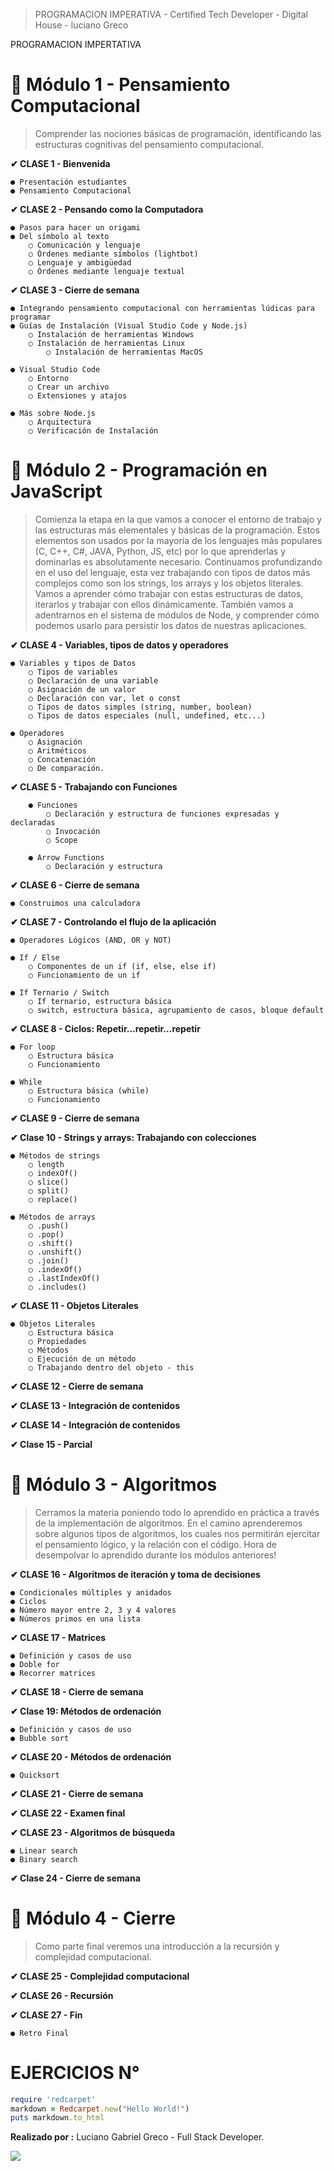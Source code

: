 
> PROGRAMACION IMPERATIVA - Certified Tech Developer - Digital House - luciano Greco

PROGRAMACION IMPERTATIVA

# 🔵 Módulo 1 - Pensamiento Computacional
>Comprender las nociones básicas de programación, identificando las estructuras cognitivas del pensamiento computacional.

**✔ CLASE 1 - Bienvenida**

	● Presentación estudiantes
	● Pensamiento Computacional

**✔ CLASE 2 - Pensando como la Computadora**

	● Pasos para hacer un origami
	● Del símbolo al texto
		○ Comunicación y lenguaje
		○ Órdenes mediante símbolos (lightbot)
		○ Lenguaje y ambigüedad
		○ Órdenes mediante lenguaje textual

**✔ CLASE 3 - Cierre de semana**

	● Integrando pensamiento computacional con herramientas lúdicas para programar
	● Guías de Instalación (Visual Studio Code y Node.js)
		○ Instalación de herramientas Windows
		○ Instalación de herramientas Linux
			○ Instalación de herramientas MacOS

	● Visual Studio Code
		○ Entorno
		○ Crear un archivo
		○ Extensiones y atajos

	● Más sobre Node.js
		○ Arquitectura
		○ Verificación de Instalación


# 🔵 Módulo 2 - Programación en JavaScript
>Comienza la etapa en la que vamos a conocer el entorno de trabajo y las estructuras más elementales y básicas de la programación. Estos elementos son usados por la mayoría de los lenguajes más populares (C, C++, C#, JAVA, Python, JS, etc) por lo que aprenderlas y dominarlas es absolutamente necesario.
>Continuamos profundizando en el uso del lenguaje, esta vez trabajando con tipos de datos más complejos como son los strings, los arrays y los objetos literales. Vamos a aprender cómo trabajar con estas estructuras de datos, iterarlos y trabajar con ellos dinámicamente.
>También vamos a adentrarnos en el sistema de módulos de Node, y comprender cómo podemos usarlo para persistir los datos de nuestras aplicaciones.

**✔ CLASE 4 - Variables, tipos de datos y operadores**

	● Variables y tipos de Datos
		○ Tipos de variables
		○ Declaración de una variable
		○ Asignación de un valor
		○ Declaración con var, let o const
		○ Tipos de datos simples (string, number, boolean)
		○ Tipos de datos especiales (null, undefined, etc...)

	● Operadores
		○ Asignación
		○ Aritméticos
		○ Concatenación
		○ De comparación.

**✔ CLASE 5 - Trabajando con Funciones**

		● Funciones
			○ Declaración y estructura de funciones expresadas y declaradas
			○ Invocación
			○ Scope

		● Arrow Functions
			○ Declaración y estructura

**✔ CLASE 6 - Cierre de semana**

	● Construimos una calculadora

**✔ CLASE 7 - Controlando el flujo de la aplicación**

	● Operadores Lógicos (AND, OR y NOT)

	● If / Else
		○ Componentes de un if (if, else, else if)
		○ Funcionamiento de un if

	● If Ternario / Switch
		○ If ternario, estructura básica
		○ switch, estructura básica, agrupamiento de casos, bloque default

**✔ CLASE 8 - Ciclos: Repetir...repetir...repetir**

	● For loop
		○ Estructura básica
		○ Funcionamiento

	● While
		○ Estructura básica (while)
		○ Funcionamiento

**✔ CLASE 9 - Cierre de semana**

**✔ Clase 10 - Strings y arrays: Trabajando con colecciones**

	● Métodos de strings
		○ length
		○ indexOf()
		○ slice()
		○ split()
		○ replace()

	● Métodos de arrays
		○ .push()
		○ .pop()
		○ .shift()
		○ .unshift()
		○ .join()
		○ .indexOf()
		○ .lastIndexOf()
		○ .includes()

**✔ CLASE 11 - Objetos Literales**

	● Objetos Literales
		○ Estructura básica
		○ Propiedades
		○ Métodos
		○ Ejecución de un método
		○ Trabajando dentro del objeto - this

**✔ CLASE 12 - Cierre de semana**

**✔ CLASE 13 - Integración de contenidos**

**✔ CLASE 14 - Integración de contenidos**

**✔ Clase 15 - Parcial**


# 🔵 Módulo 3 - Algoritmos
>Cerramos la materia poniendo todo lo aprendido en práctica a través de la implementación de algoritmos.
>En el camino aprenderemos sobre algunos tipos de algoritmos, los cuales nos permitirán ejercitar el pensamiento lógico, y la relación con el código. Hora de desempolvar lo aprendido durante los módulos anteriores!

**✔ CLASE 16 - Algoritmos de iteración y toma de decisiones**

	● Condicionales múltiples y anidados
	● Ciclos
	● Número mayor entre 2, 3 y 4 valores
	● Números primos en una lista

**✔ CLASE 17 - Matrices**

	● Definición y casos de uso
	● Doble for
	● Recorrer matrices

**✔ CLASE 18 - Cierre de semana**

**✔ Clase 19: Métodos de ordenación**

	● Definición y casos de uso
	● Bubble sort

**✔ CLASE 20 - Métodos de ordenación**

	● Quicksort

**✔ CLASE 21 - Cierre de semana**

**✔ CLASE 22 - Examen final**

**✔ CLASE 23 - Algoritmos de búsqueda**

	● Linear search
	● Binary search

**✔ Clase 24 - Cierre de semana**



# 🔵 Módulo 4 - Cierre
>Como parte final veremos una introducción a la recursión y complejidad computacional.

**✔ CLASE 25 - Complejidad computacional**

**✔ CLASE 26 - Recursión**

**✔ CLASE 27 - Fin**

	● Retro Final


**EJERCICIOS N°**
=================

```ruby
require 'redcarpet'
markdown = Redcarpet.new("Hello World!")
puts markdown.to_html
```

**Realizado por :** Luciano Gabriel Greco - Full Stack Developer.

![](./img/LucianoGreco.jpeg)
